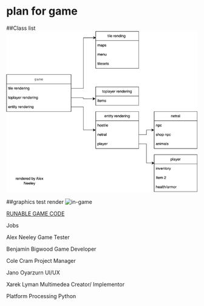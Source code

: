 # plan for game 

##Class list
![Class list](https://github.com/supercatblue/EpicTopDownGame/blob/main/Game/plan%2Bsudocode/plan1.drawio.png)

##graphics test render
![in-game](https://user-images.githubusercontent.com/111790695/223200916-92607365-d723-4a92-90f3-babd89c38787.png)

[RUNABLE GAME CODE](https://github.com/supercatblue/EpicTopDownGame/blob/main/2nd_Game.rpg/code/test.txt)


Jobs

Alex Neeley
Game Tester

Benjamin Bigwood
Game Developer

Cole Cram
Project Manager

Jano Oyarzurn
UI/UX

Xarek Lyman
Multimedea Creator/ Implementor

Platform 
Processing Python

